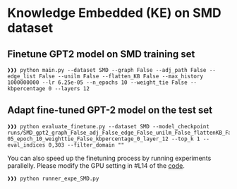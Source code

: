 # Knowledge Embedded (KE) on SMD dataset

## Finetune GPT2 model on SMD training set

``` console
❱❱❱ python main.py --dataset SMD --graph False --adj_path False --edge_list False --unilm False --flatten_KB False --max_history 1000000000 --lr 6.25e-05 --n_epochs 10 --weight_tie False --kbpercentage 0 --layers 12
```

## Adapt fine-tuned GPT-2 model on the test set

``` console
❱❱❱ python evaluate_finetune.py --dataset SMD --model_checkpoint runs/SMD_gpt2_graph_False_adj_False_edge_False_unilm_False_flattenKB_False_historyL_1000000000_lr_6.25e-05_epoch_10_weighttie_False_kbpercentage_0_layer_12 --top_k 1 --eval_indices 0,303 --filter_domain ""
```

You can also speed up the finetuning process by running experiments parallelly. Please modify the GPU setting in #L14 of the [code](https://github.com/HLTCHKUST/ke-dialogue/blob/master/modeling/smd/runner_expe_SMD.py#L14).

``` console
❱❱❱ python runner_expe_SMD.py 
```